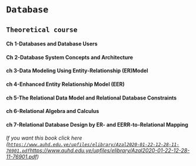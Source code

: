 # `Database`
## `Theoretical course`
#### Ch 1-Databases and Database Users

#### Ch 2-Database System Concepts and Architecture
#### ch 3-Data Modeling Using Entity-Relationship (ER)Model
#### ch 4-Enhanced Entity Relationship Model (EER)
#### ch 5-The Relational Data Model and Relational Database Constraints
#### ch 6-Relational Algebra and Calculus
#### ch 7-Relational Database Design by ER- and EERR-to-Relational Mapping



###### If you want this book click here ([`https://www.auhd.edu.ye/upfiles/elibrary/Azal2020-01-22-12-28-11-76901.pdf`](https://www.auhd.edu.ye/upfiles/elibrary/Azal2020-01-22-12-28-11-76901.pdf)https://www.auhd.edu.ye/upfiles/elibrary/Azal2020-01-22-12-28-11-76901.pdf)
